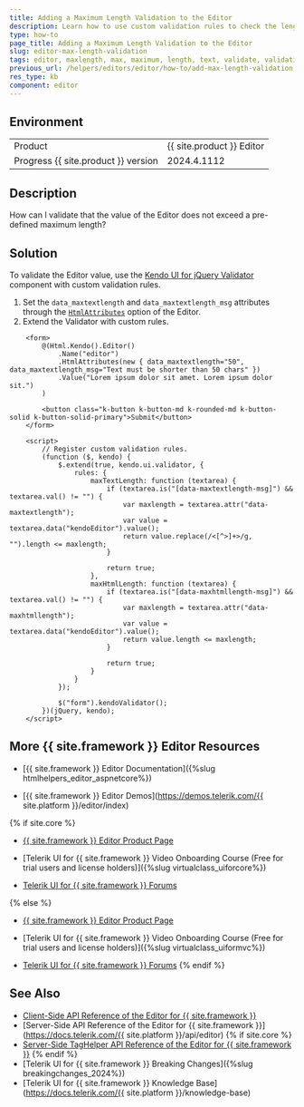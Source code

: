 ```yaml
---
title: Adding a Maximum Length Validation to the Editor
description: Learn how to use custom validation rules to check the length of the text content in the Telerik UI for {{ site.framework }} Editor.
type: how-to
page_title: Adding a Maximum Length Validation to the Editor
slug: editor-max-length-validation
tags: editor, maxlength, max, maximum, length, text, validate, validation, core, mvc, telerik
previous_url: /helpers/editors/editor/how-to/add-max-length-validation, /html-helpers/editors/editor/how-to/add-max-length-validation
res_type: kb
component: editor
---
```


## Environment

<table>
 <tr>
  <td>Product</td>
  <td>{{ site.product }} Editor</td>
 </tr>
 <tr>
  <td>Progress {{ site.product }} version</td>
  <td>2024.4.1112</td>
 </tr>
</table>

## Description

How can I validate that the value of the Editor does not exceed a pre-defined maximum length?

## Solution

To validate the Editor value, use the [Kendo UI for jQuery Validator](https://docs.telerik.com/kendo-ui/controls/validator/overview) component with custom validation rules.

1. Set the  `data_maxtextlength` and `data_maxtextlength_msg` attributes through the [`HtmlAttributes`](/api/kendo.mvc.ui.fluent/editorbuilder#htmlattributessystemobject) option of the Editor.
1. Extend the Validator with custom rules.

```HtmlHelper
    <form>
        @(Html.Kendo().Editor()
            .Name("editor")
            .HtmlAttributes(new { data_maxtextlength="50", data_maxtextlength_msg="Text must be shorter than 50 chars" })
            .Value("Lorem ipsum dolor sit amet. Lorem ipsum dolor sit.")
        )

        <button class="k-button k-button-md k-rounded-md k-button-solid k-button-solid-primary">Submit</button>
    </form>
```
```Script
    <script>
        // Register custom validation rules.
        (function ($, kendo) {
            $.extend(true, kendo.ui.validator, {
                rules: {
                    maxTextLength: function (textarea) {
                        if (textarea.is("[data-maxtextlength-msg]") && textarea.val() != "") {
                            var maxlength = textarea.attr("data-maxtextlength");
                            var value = textarea.data("kendoEditor").value();
                            return value.replace(/<[^>]+>/g, "").length <= maxlength;
                        }

                        return true;
                    },
                    maxHtmlLength: function (textarea) {
                        if (textarea.is("[data-maxhtmllength-msg]") && textarea.val() != "") {
                            var maxlength = textarea.attr("data-maxhtmllength");
                            var value = textarea.data("kendoEditor").value();
                            return value.length <= maxlength;
                        }

                        return true;
                    }
                }
            });

            $("form").kendoValidator();
        })(jQuery, kendo);
    </script>
```

## More {{ site.framework }} Editor Resources

* [{{ site.framework }} Editor Documentation]({%slug htmlhelpers_editor_aspnetcore%})

* [{{ site.framework }} Editor Demos](https://demos.telerik.com/{{ site.platform }}/editor/index)

{% if site.core %}
* [{{ site.framework }} Editor Product Page](https://www.telerik.com/aspnet-core-ui/editor)

* [Telerik UI for {{ site.framework }} Video Onboarding Course (Free for trial users and license holders)]({%slug virtualclass_uiforcore%})

* [Telerik UI for {{ site.framework }} Forums](https://www.telerik.com/forums/aspnet-core-ui)

{% else %}
* [{{ site.framework }} Editor Product Page](https://www.telerik.com/aspnet-mvc/editor)

* [Telerik UI for {{ site.framework }} Video Onboarding Course (Free for trial users and license holders)]({%slug virtualclass_uiformvc%})

* [Telerik UI for {{ site.framework }} Forums](https://www.telerik.com/forums/aspnet-mvc)
{% endif %}

## See Also

* [Client-Side API Reference of the Editor for {{ site.framework }}](https://docs.telerik.com/kendo-ui/api/javascript/ui/editor)
* [Server-Side API Reference of the Editor for {{ site.framework }}](https://docs.telerik.com/{{ site.platform }}/api/editor)
{% if site.core %}
* [Server-Side TagHelper API Reference of the Editor for {{ site.framework }}](https://docs.telerik.com/aspnet-core/api/taghelpers/editor)
{% endif %}
* [Telerik UI for {{ site.framework }} Breaking Changes]({%slug breakingchanges_2024%})
* [Telerik UI for {{ site.framework }} Knowledge Base](https://docs.telerik.com/{{ site.platform }}/knowledge-base)